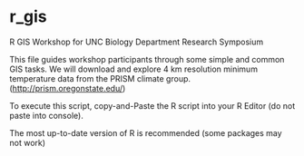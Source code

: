 r_gis
=====

R GIS Workshop for UNC Biology Department Research Symposium

This file guides workshop participants through some simple
and common GIS tasks. We will download and explore 4 km resolution
minimum temperature data from the PRISM climate group.
(http://prism.oregonstate.edu/) 

To execute this script, copy-and-Paste the R script into 
your R Editor (do not paste into console).

The most up-to-date version of R is recommended (some packages may not work)
